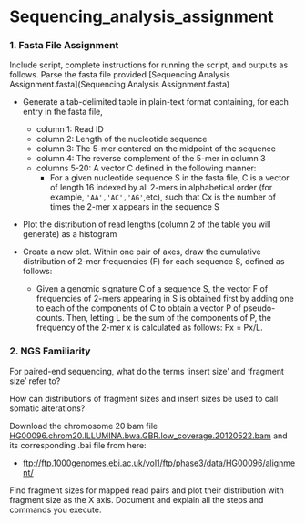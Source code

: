 # Sequencing_analysis_assignment

### 1. Fasta File Assignment

Include script, complete instructions for running the script, and outputs as follows. 
Parse the fasta file provided [Sequencing Analysis Assignment.fasta](Sequencing Analysis Assignment.fasta)
- Generate a tab-delimited table in plain-text format containing, for each entry in the fasta file,  
	- column 1: Read ID   
	- column 2: Length of the nucleotide sequence   
	- column 3: The 5-mer centered on the midpoint of the sequence   
	- column 4: The reverse complement of the 5-mer in column 3   
	- columns 5-20: A vector C defined in the following manner:   
  		- For a given nucleotide sequence S in the fasta file, C is a vector of length 16 indexed by all 2-mers in alphabetical order (for example, `'AA','AC','AG'`,etc), such that Cx is the number of times the 2-mer x appears in the sequence S  

- Plot the distribution of read lengths (column 2 of the table you will generate) as a histogram  
- Create a new plot. Within one pair of axes, draw the cumulative distribution of 2-mer frequencies (F) for each sequence S, defined as follows:    
	- Given a genomic signature C of a sequence S, the vector F of frequencies of 2-mers appearing in S is obtained first by adding one to each of the components of C to obtain a vector P of pseudo-counts. Then, letting L be the sum of the components of P, the frequency of the 2-mer x is calculated as follows: Fx = Px/L.
	
	
### 2. NGS Familiarity

For paired-end sequencing, what do the terms ‘insert size’ and ‘fragment size’ refer to?

How can distributions of fragment sizes and insert sizes be used to call somatic alterations?

Download the chromosome 20 bam file [HG00096.chrom20.ILLUMINA.bwa.GBR.low_coverage.20120522.bam](HG00096.chrom20.ILLUMINA.bwa.GBR.low_coverage.20120522.bam) and its corresponding .bai file from here:  
- ftp://ftp.1000genomes.ebi.ac.uk/vol1/ftp/phase3/data/HG00096/alignment/

Find fragment sizes for mapped read pairs and plot their distribution with fragment size as the X axis. Document and explain all the steps and commands you execute.
